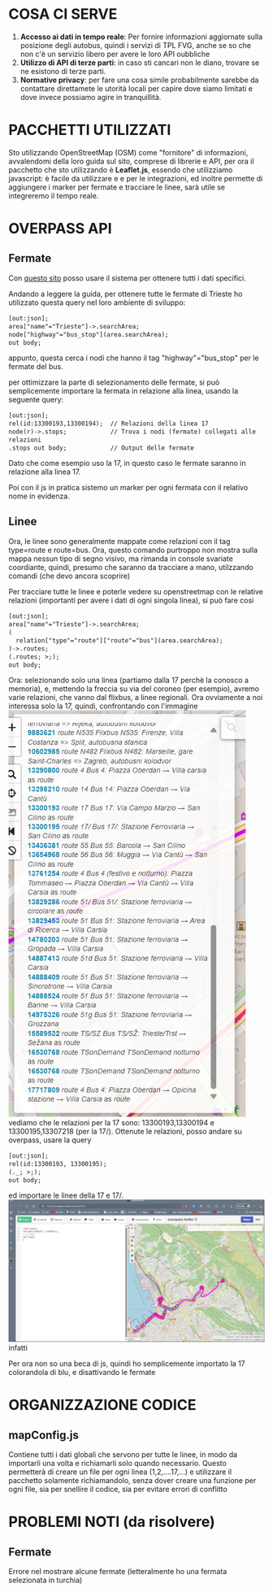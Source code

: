 # COSA CI SERVE

1. **Accesso ai dati in tempo reale**: Per fornire informazioni aggiornate sulla posizione degli autobus, quindi i servizi di TPL FVG, anche se so che non c'è un servizio libero per avere le loro API oubbliche 
2. **Utilizzo di API di terze parti**: in caso sti cancari non le diano, trovare se ne esistono di terze parti.
3. **Normative privacy**: per fare una cosa simile probabilmente sarebbe da contattare direttamete le utorità locali per capire dove siamo limitati e dove invece possiamo agire in tranquillità.

# PACCHETTI UTILIZZATI

Sto utilizzando OpenStreetMap (OSM) come "fornitore" di informazioni, avvalendomi della loro guida sul sito, comprese di librerie e API, per ora il pacchetto che sto utilizzando è **Leaflet.js**, essendo che utilizziamo javascript: è facile da utilizzare e e per le integrazioni, ed inoltre permette di aggiungere i marker per fermate e tracciare le linee, sarà utile se integreremo il tempo reale.

# OVERPASS API
## Fermate

Con [questo sito](https://overpass-turbo.eu/index.html) posso usare il sistema per ottenere tutti i dati specifici.

Andando a leggere la guida, per ottenere tutte le fermate di Trieste ho utilizzato questa query nel loro ambiente di sviluppo:
```query 
[out:json];
area["name"="Trieste"]->.searchArea;
node["highway"="bus_stop"](area.searchArea);
out body;
```
appunto, questa cerca i nodi che hanno il tag "highway"="bus_stop" per le fermate del bus.

per ottimizzare la parte di selezionamento delle fermate, si può semplicemente importare la fermata in relazione alla linea, usando la seguente query:
```query 
[out:json];
rel(id:13300193,13300194);  // Relazioni della linea 17
node(r)->.stops;            // Trova i nodi (fermate) collegati alle relazioni
.stops out body;            // Output delle fermate
```
Dato che come esempio uso la 17, in questo caso le fermate saranno in relazione alla linea 17.

Poi con il js in pratica sistemo un marker per ogni fermata con il relativo nome in evidenza.

## Linee

Ora, le linee sono generalmente mappate come relazioni con il tag type=route e route=bus. Ora, questo comando purtroppo non mostra sulla mappa nessun tipo di segno visivo, ma rimanda in console svariate coordiante, quindi, presumo che saranno da tracciare a mano, utilzzando comandi (che devo ancora scoprire)

Per tracciare tutte le linee e poterle vedere su openstreetmap con le relative relazioni (importanti per avere i dati di ogni singola linea), si può fare cosi
```query 
[out:json];
area["name"="Trieste"]->.searchArea;
(
  relation["type"="route"]["route"="bus"](area.searchArea);
)->.routes;
(.routes; >;);
out body;
```

Ora: selezionando solo una linea (partiamo dalla 17 perchè la conosco a memoria), e, mettendo la freccia su via del coroneo (per esempio), avremo varie relazioni, che vanno dal flixbus, a linee regionali. Ora ovviamente a noi interessa solo la 17, quindi, confrontando con l'immagine
![alt text](image.png)
vediamo che le relazioni per la 17 sono: 13300193,13300194 e 13300195,13307218 (per la 17/).
Ottenute le relazioni, posso andare su overpass, usare la query
```query 
[out:json];
rel(id:13300193, 13300195);
(._; >;);
out body;
```
ed importare le linee della 17 e 17/.
![alt text](image-1.png) infatti

Per ora non so una beca di js, quindi ho semplicemente importato la 17 colorandola di blu,  e disattivando le fermate
# ORGANIZZAZIONE CODICE
## mapConfig.js

Contiene tutti i dati globali che servono per tutte le linee, in modo da importarli una volta e richiamarli solo quando necessario. Questo permetterà di creare un file per ogni linea (1,2,....17,...) e utilizzare il pacchetto solamente richiamandolo, senza dover creare una funzione per ogni file, sia per snellire il codice, sia per evitare errori di conflitto

# PROBLEMI NOTI (da risolvere)
## Fermate
Errore nel mostrare alcune fermate (letteralmente ho una fermata selezionata in turchia)